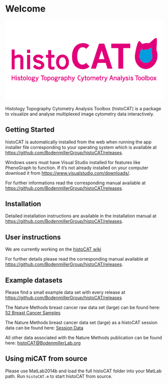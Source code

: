 # Welcome

![histoCAT Logo ](histoCAT.png)

Histology Topography Cytometry Analysis Toolbox (histoCAT) is a package to visualize and analyse multiplexed image cytometry data interactively.

## Getting Started 

histoCAT is automatically installed from the web when running the app installer file corresponding to your operating system which is available at <https://github.com/BodenmillerGroup/histoCAT/releases>. 

Windows users must have Visual Studio installed for features like PhenoGraph to function. If it’s not already installed on your computer download it from <https://www.visualstudio.com/downloads/>.

For further informations read the corresponding manual available at <https://github.com/BodenmillerGroup/histoCAT/releases>.

## Installation

Detailed installation instructions are available in the installation manual at <https://github.com/BodenmillerGroup/histoCAT/releases>.

## User instructions

We are currently working on the [histoCAT wiki](https://github.com/BodenmillerGroup/histoCAT/wiki)

For further details please read the corresponding manual available at <https://github.com/BodenmillerGroup/histoCAT/releases>.

## Example datasets

Please find a small example data set with every release at <https://github.com/BodenmillerGroup/histoCAT/releases>

The Nature Methods breast cancer raw data set (large) can be found here:
[52 Breast Cancer Samples](http://www.bodenmillerlab.org/histoCAT_downloads/Data_52_BreastCancerSamples.zip)

The Nature Methods breast cancer data set (large) as a histoCAT session data can be found here: [Session Data](http://www.bodenmillerlab.org/histoCAT_downloads/histoCAT_sessionResubmission.mat)

All other data associated with the Nature Methods publication can be found here:
[histoCAT@BodenmillerLab.org](http://www.bodenmillerlab.org/research-2/histocat/)

## Using miCAT from source

Please use MatLab2014b and load the full histoCAT folder into your MatLab path. Run `histoCAT.m` to start histoCAT from source.

